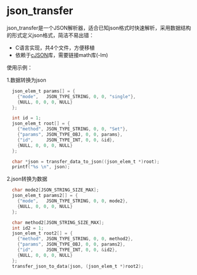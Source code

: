 # json_transfer
json_transfer是一个JSON解析器，适合已知json格式时快速解析，采用数据结构的形式定义json格式，简洁不易出错：
- C语言实现，共4个文件，方便移植
- 依赖于[cJSON](https://github.com/DaveGamble/cJSON)库，需要链接math库(-lm)

使用示例：


1.数据转换为json
``` c
  json_elem_t params[] = {
    {"mode",   JSON_TYPE_STRING, 0, 0, "single"},
    {NULL, 0, 0, 0, NULL}
  };

  int id = 1;
  json_elem_t root[] = {
    {"method", JSON_TYPE_STRING, 0, 0, "Set"},
    {"params", JSON_TYPE_OBJ, 0, 0, params},
    {"id",     JSON_TYPE_INT, 0, 0, &id},
    {NULL, 0, 0, 0, NULL}
  };

  char *json = transfer_data_to_json((json_elem_t *)root);
  printf("%s \n", json);
```

2.json转换为数据
``` c
  char mode2[JSON_STRING_SIZE_MAX];
  json_elem_t params2[] = {
    {"mode",   JSON_TYPE_STRING, 0, 0, mode2},
    {NULL, 0, 0, 0, NULL}
  };

  char method2[JSON_STRING_SIZE_MAX];
  int id2 = 1;
  json_elem_t root2[] = {
    {"method", JSON_TYPE_STRING, 0, 0, method2},
    {"params", JSON_TYPE_OBJ, 0, 0, params2},
    {"id",     JSON_TYPE_INT, 0, 0, &id2},
    {NULL, 0, 0, 0, NULL}
  };
  transfer_json_to_data(json, (json_elem_t *)root2);
```
